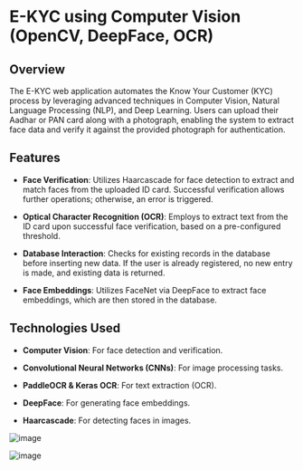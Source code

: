 # E-KYC using Computer Vision (OpenCV, DeepFace, OCR)

## Overview

The E-KYC web application automates the Know Your Customer (KYC) process by leveraging advanced techniques in Computer Vision, Natural Language Processing (NLP), and Deep Learning. Users can upload their Aadhar or PAN card along with a photograph, enabling the system to extract face data and verify it against the provided photograph for authentication.

## Features

- **Face Verification**: Utilizes Haarcascade for face detection to extract and match faces from the uploaded ID card. Successful verification allows further operations; otherwise, an error is triggered.

- **Optical Character Recognition (OCR)**: Employs to extract text from the ID card upon successful face verification, based on a pre-configured threshold.

- **Database Interaction**: Checks for existing records in the database before inserting new data. If the user is already registered, no new entry is made, and existing data is returned.

- **Face Embeddings**: Utilizes FaceNet via DeepFace to extract face embeddings, which are then stored in the database.

## Technologies Used

- **Computer Vision**: For face detection and verification.

- **Convolutional Neural Networks (CNNs)**: For image processing tasks.
  
- **PaddleOCR & Keras OCR**: For text extraction (OCR).
  
- **DeepFace**: For generating face embeddings.

- **Haarcascade**: For detecting faces in images.


![image](https://github.com/user-attachments/assets/5c1367f1-2267-4561-9087-d15a69f3826b)

![image](https://github.com/user-attachments/assets/cb77b0ed-3112-454b-a38b-eef403883170)

